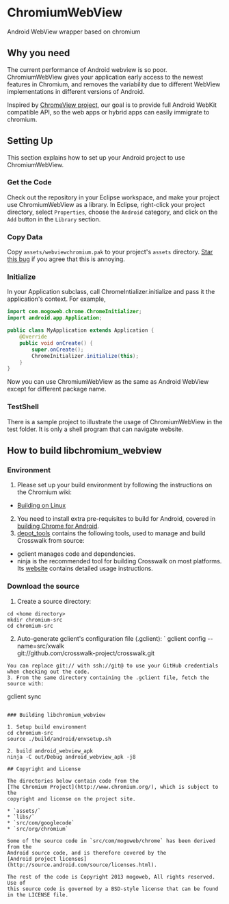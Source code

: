ChromiumWebView
================

Android WebView wrapper based on chromium

## Why you need

The current performance of Android webview is so poor. ChromiumWebView gives your 
application early access to the newest features in Chromium, and removes the
variability due to different WebView implementations in different versions of
Android.

Inspired by [ChromeView project](https://github.com/pwnall/chromeview), our 
goal is to provide full Android WebKit compatible API, so the web apps or 
hybrid apps can easily immigrate to chromium. 

## Setting Up

This section explains how to set up your Android project to use ChromiumWebView.

### Get the Code

Check out the repository in your Eclipse workspace, and make your project use 
ChromiumWebView as a library. In Eclipse, right-click your project directory, 
select `Properties`, choose the `Android` category, and click on the `Add` button 
in the `Library` section.

### Copy Data

Copy `assets/webviewchromium.pak` to your project's `assets` directory. [Star 
this bug](https://code.google.com/p/android/issues/detail?id=35748) if you 
agree that this is annoying.

### Initialize

In your Application subclass, call ChromeIntializer.initialize and pass it the 
application's context. For example,

```java
import com.mogoweb.chrome.ChromeInitializer;
import android.app.Application;

public class MyApplication extends Application {
    @Override
    public void onCreate() {
        super.onCreate();
        ChromeInitializer.initialize(this);
    }
}
```

Now you can use ChromiumWebView as the same as Android WebView except for different
package name.

### TestShell

There is a sample project to illustrate the usage of ChromiumWebView
in the test folder. It is only a shell program that can navigate website.

## How to build libchromium_webview

### Environment

1. Please set up your build environment by following the instructions on the Chromium wiki:
 * [Building on Linux](http://code.google.com/p/chromium/wiki/LinuxBuildInstructionsPrerequisites)
2. You need to install extra pre-requisites to build for Android, covered in [building Chrome for Android](http://code.google.com/p/chromium/wiki/AndroidBuildInstructions#Install_prerequisites).
3. [depot_tools](http://www.chromium.org/developers/how-tos/install-depot-tools) contains the following tools, used to manage and build Crosswalk from source:

 * gclient manages code and dependencies.
 * ninja is the recommended tool for building Crosswalk on most platforms. Its [website](http://code.google.com/p/chromium/wiki/NinjaBuild) contains detailed usage instructions.

### Download the source

1. Create a source directory:

```
cd <home directory>
mkdir chromium-src
cd chromium-src
```
2. Auto-generate gclient's configuration file (.gclient):
`
gclient config --name=src/xwalk \
  git://github.com/crosswalk-project/crosswalk.git
```
You can replace git:// with ssh://git@ to use your GitHub credentials when checking out the code.
3. From the same directory containing the .gclient file, fetch the source with:
```
gclient sync
```

### Building libchromium_webview

1. Setup build environment
cd chromium-src
source ./build/android/envsetup.sh

2. build android_webview_apk
ninja -C out/Debug android_webview_apk -j8

## Copyright and License

The directories below contain code from the
[The Chromium Project](http://www.chromium.org/), which is subject to the
copyright and license on the project site.

* `assets/`
* `libs/`
* `src/com/googlecode`
* `src/org/chromium`

Some of the source code in `src/com/mogoweb/chrome` has been derived from the
Android source code, and is therefore covered by the
[Android project licenses](http://source.android.com/source/licenses.html).

The rest of the code is Copyright 2013 mogoweb, All rights reserved. Use of 
this source code is governed by a BSD-style license that can be found in the LICENSE file.
